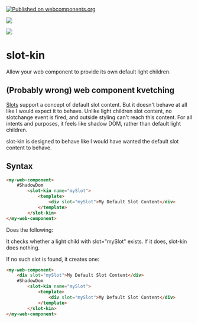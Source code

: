 [![Published on webcomponents.org](https://img.shields.io/badge/webcomponents.org-published-blue.svg)](https://www.webcomponents.org/element/slot-kin)

<a href="https://nodei.co/npm/slot-kin/"><img src="https://nodei.co/npm/slot-kin.png"></a>

<img src="https://badgen.net/bundlephobia/minzip/slot-kin">

# slot-kin

Allow your web component to provide its own default light children.

## (Probably wrong) web component kvetching

[Slots](https://developer.mozilla.org/en-US/docs/Web/Web_Components/Using_templates_and_slots#Adding_flexibility_with_slots) support a concept of default slot content.  But it doesn't behave at all like I would expect it to behave.  Unlike light children slot content, no slotchange event is fired, and outside styling can't reach this content.  For all intents and purposes, it feels like shadow DOM, rather than default light children. 

slot-kin is designed to behave like I would have wanted the default slot content to behave.

## Syntax

```html
<my-web-component>
    #ShadowDom
        <slot-kin name="mySlot">
            <template>
                <div slot="mySlot">My Default Slot Content</div>
            </template>
        </slot-kin>
</my-web-component>
```
Does the following:

It checks whether a light child with slot="mySlot" exists.  If it does, slot-kin does nothing.  

If no such slot is found, it creates one:

```html
<my-web-component>
    <div slot="mySlot">My Default Slot Content</div>
    #ShadowDom
        <slot-kin name="mySlot">
            <template>
                <div slot="mySlot">My Default Slot Content</div>
            </template>
        </slot-kin>
</my-web-component>
```






